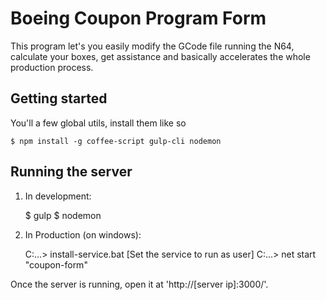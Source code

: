# Boeing Coupon Program Form

This program let's you easily modify the GCode file running the N64, calculate your boxes, get assistance and basically accelerates the whole production process.

## Getting started

You'll a few global utils, install them like so

    $ npm install -g coffee-script gulp-cli nodemon

## Running the server

1) In development:

    $ gulp
    $ nodemon

2) In Production (on windows):

    C:\...> install-service.bat
    [Set the service to run as user]
    C:\...> net start "coupon-form"

Once the server is running, open it at 'http://[server ip]:3000/'.
